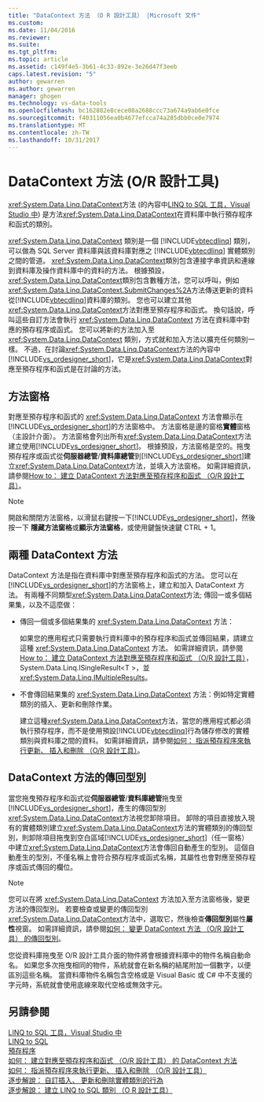 ```yaml
---
title: "DataContext 方法 （O R 設計工具） |Microsoft 文件"
ms.custom: 
ms.date: 11/04/2016
ms.reviewer: 
ms.suite: 
ms.tgt_pltfrm: 
ms.topic: article
ms.assetid: c149f4e5-3b61-4c33-892e-3e26d47f3eeb
caps.latest.revision: "5"
author: gewarren
ms.author: gewarren
manager: ghogen
ms.technology: vs-data-tools
ms.openlocfilehash: bc162882e8cece08a2688ccc73a674a9ab6e0fce
ms.sourcegitcommit: f40311056ea0b4677efcca74a285dbb0ce0e7974
ms.translationtype: MT
ms.contentlocale: zh-TW
ms.lasthandoff: 10/31/2017
---
```

# <a name="datacontext-methods-or-designer"></a>DataContext 方法 (O/R 設計工具)
<xref:System.Data.Linq.DataContext>方法 (的內容中[LINQ to SQL 工具，Visual Studio 中](../data-tools/linq-to-sql-tools-in-visual-studio2.md)) 是方法<xref:System.Data.Linq.DataContext>在資料庫中執行預存程序和函式的類別。  
  
 <xref:System.Data.Linq.DataContext> 類別是一個 [!INCLUDE[vbtecdlinq](../data-tools/includes/vbtecdlinq_md.md)] 類別，可以做為 SQL Server 資料庫與該資料庫對應之 [!INCLUDE[vbtecdlinq](../data-tools/includes/vbtecdlinq_md.md)] 實體類別之間的管道。 <xref:System.Data.Linq.DataContext>類別包含連接字串資訊和連線到資料庫及操作資料庫中的資料的方法。 根據預設，<xref:System.Data.Linq.DataContext>類別包含數種方法，您可以呼叫，例如<xref:System.Data.Linq.DataContext.SubmitChanges%2A>方法傳送更新的資料從[!INCLUDE[vbtecdlinq](../data-tools/includes/vbtecdlinq_md.md)]資料庫的類別。 您也可以建立其他<xref:System.Data.Linq.DataContext>方法對應至預存程序和函式。 換句話說，呼叫這些自訂方法會執行 <xref:System.Data.Linq.DataContext> 方法在資料庫中對應的預存程序或函式。 您可以將新的方法加入至 <xref:System.Data.Linq.DataContext> 類別，方式就和加入方法以擴充任何類別一樣。 不過，在討論<xref:System.Data.Linq.DataContext>方法的內容中[!INCLUDE[vs_ordesigner_short](../data-tools/includes/vs_ordesigner_short_md.md)]，它是<xref:System.Data.Linq.DataContext>對應至預存程序和函式是在討論的方法。  
  
## <a name="methods-pane"></a>方法窗格  
 對應至預存程序和函式的 <xref:System.Data.Linq.DataContext> 方法會顯示在 [!INCLUDE[vs_ordesigner_short](../data-tools/includes/vs_ordesigner_short_md.md)]的方法窗格中。 方法窗格是邊的窗格**實體**窗格 （主設計介面）。 方法窗格會列出所有<xref:System.Data.Linq.DataContext>方法建立使用[!INCLUDE[vs_ordesigner_short](../data-tools/includes/vs_ordesigner_short_md.md)]。 根據預設，方法窗格是空的。拖曳預存程序或函式從**伺服器總管**/**資料庫總管**到[!INCLUDE[vs_ordesigner_short](../data-tools/includes/vs_ordesigner_short_md.md)]建立<xref:System.Data.Linq.DataContext>方法，並填入方法窗格。 如需詳細資訊，請參閱[How to： 建立 DataContext 方法對應至預存程序和函式 （O/R 設計工具）](../data-tools/how-to-create-datacontext-methods-mapped-to-stored-procedures-and-functions-o-r-designer.md)。  
  
> [!NOTE]
>  開啟和關閉方法窗格，以滑鼠右鍵按一下[!INCLUDE[vs_ordesigner_short](../data-tools/includes/vs_ordesigner_short_md.md)]，然後按一下 **隱藏方法窗格**或**顯示方法窗格**，或使用鍵盤快速鍵 CTRL + 1。  
  
## <a name="two-types-of-datacontext-methods"></a>兩種 DataContext 方法  
 DataContext 方法是指在資料庫中對應至預存程序和函式的方法。 您可以在 [!INCLUDE[vs_ordesigner_short](../data-tools/includes/vs_ordesigner_short_md.md)]的方法窗格上，建立和加入 DataContext 方法。 有兩種不同類型<xref:System.Data.Linq.DataContext>方法; 傳回一或多個結果集，以及不這麼做：  
  
-   傳回一個或多個結果集的 <xref:System.Data.Linq.DataContext> 方法：  
  
     如果您的應用程式只需要執行資料庫中的預存程序和函式並傳回結果，請建立這種 <xref:System.Data.Linq.DataContext> 方法。 如需詳細資訊，請參閱[How to： 建立 DataContext 方法對應至預存程序和函式 （O/R 設計工具）](../data-tools/how-to-create-datacontext-methods-mapped-to-stored-procedures-and-functions-o-r-designer.md)，System.Data.Linq.ISingleResult\<T >，並<xref:System.Data.Linq.IMultipleResults>。  
  
-   不會傳回結果集的 <xref:System.Data.Linq.DataContext> 方法：例如特定實體類別的插入、更新和刪除作業。  
  
     建立這種<xref:System.Data.Linq.DataContext>方法，當您的應用程式都必須執行預存程序，而不是使用預設[!INCLUDE[vbtecdlinq](../data-tools/includes/vbtecdlinq_md.md)]行為儲存修改的實體類別與資料庫之間的資料。 如需詳細資訊，請參閱[如何： 指派預存程序來執行更新、 插入和刪除 （O/R 設計工具）](../data-tools/how-to-assign-stored-procedures-to-perform-updates-inserts-and-deletes-o-r-designer.md)。  
  
## <a name="return-types-of-datacontext-methods"></a>DataContext 方法的傳回型別  
 當您拖曳預存程序和函式從**伺服器總管**/**資料庫總管**拖曳至[!INCLUDE[vs_ordesigner_short](../data-tools/includes/vs_ordesigner_short_md.md)]，產生的傳回型別<xref:System.Data.Linq.DataContext>方法視您卸除項目。 卸除的項目直接放入現有的實體類別建立<xref:System.Data.Linq.DataContext>方法的實體類別的傳回型別，則卸除項目拖曳到空白區域[!INCLUDE[vs_ordesigner_short](../data-tools/includes/vs_ordesigner_short_md.md)]（任一窗格） 中建立<xref:System.Data.Linq.DataContext>方法會傳回自動產生的型別。 這個自動產生的型別，不僅名稱上會符合預存程序或函式名稱，其屬性也會對應至預存程序或函式傳回的欄位。  
  
> [!NOTE]
>  您可以在將 <xref:System.Data.Linq.DataContext> 方法加入至方法窗格後，變更方法的傳回型別。 若要檢查或變更的傳回型別<xref:System.Data.Linq.DataContext>方法中，選取它，然後檢查**傳回型別**屬性**屬性**視窗。 如需詳細資訊，請參閱[如何： 變更 DataContext 方法 （O/R 設計工具） 的傳回型別](../data-tools/how-to-change-the-return-type-of-a-datacontext-method-o-r-designer.md)。  
  
 您從資料庫拖曳至 O/R 設計工具介面的物件將會根據資料庫中的物件名稱自動命名。 如果您多次拖曳相同的物件，系統就會在新名稱的結尾附加一個數字，以便區別這些名稱。 當資料庫物件名稱包含空格或是 Visual Basic 或 C# 中不支援的字元時，系統就會使用底線來取代空格或無效字元。  
  
## <a name="see-also"></a>另請參閱  
 [LINQ to SQL 工具，Visual Studio 中](../data-tools/linq-to-sql-tools-in-visual-studio2.md)   
 [LINQ to SQL](/dotnet/framework/data/adonet/sql/linq/index)   
 [預存程序](/dotnet/framework/data/adonet/sql/linq/stored-procedures)   
 [如何： 建立對應至預存程序和函式 （O/R 設計工具） 的 DataContext 方法](../data-tools/how-to-create-datacontext-methods-mapped-to-stored-procedures-and-functions-o-r-designer.md)   
 [如何： 指派預存程序來執行更新、 插入和刪除 （O/R 設計工具）](../data-tools/how-to-assign-stored-procedures-to-perform-updates-inserts-and-deletes-o-r-designer.md)   
 [逐步解說： 自訂插入、 更新和刪除實體類別的行為](../data-tools/walkthrough-customizing-the-insert-update-and-delete-behavior-of-entity-classes.md)   
 [逐步解說： 建立 LINQ to SQL 類別 （O R 設計工具）](how-to-create-linq-to-sql-classes-mapped-to-tables-and-views-o-r-designer.md)